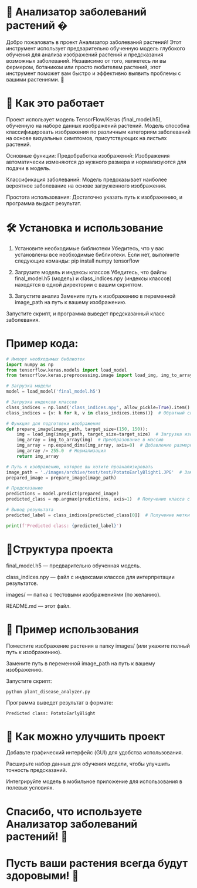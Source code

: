 # 🌿 Анализатор заболеваний растений �
Добро пожаловать в проект Анализатор заболеваний растений! Этот инструмент использует предварительно обученную модель глубокого обучения для анализа изображений растений и предсказания возможных заболеваний. Независимо от того, являетесь ли вы фермером, ботаником или просто любителем растений, этот инструмент поможет вам быстро и эффективно выявить проблемы с вашими растениями. 🌱

# 🚀 Как это работает
Проект использует модель TensorFlow/Keras (final_model.h5), обученную на наборе данных изображений растений. Модель способна классифицировать изображения по различным категориям заболеваний на основе визуальных симптомов, присутствующих на листьях растений.

Основные функции:
Предобработка изображений: Изображения автоматически изменяются до нужного размера и нормализуются для подачи в модель.

Классификация заболеваний: Модель предсказывает наиболее вероятное заболевание на основе загруженного изображения.

Простота использования: Достаточно указать путь к изображению, и программа выдаст результат.

# 🛠 Установка и использование
1. Установите необходимые библиотеки
Убедитесь, что у вас установлены все необходимые библиотеки. Если нет, выполните следующие команды:
pip install numpy tensorflow

2. Загрузите модель и индексы классов
Убедитесь, что файлы final_model.h5 (модель) и class_indices.npy (индексы классов) находятся в одной директории с вашим скриптом.

3. Запустите анализ
Замените путь к изображению в переменной image_path на путь к вашему изображению.

Запустите скрипт, и программа выведет предсказанный класс заболевания.

# Пример кода:
```python
# Импорт необходимых библиотек
import numpy as np
from tensorflow.keras.models import load_model
from tensorflow.keras.preprocessing.image import load_img, img_to_array

# Загрузка модели
model = load_model('final_model.h5')

# Загрузка индексов классов
class_indices = np.load('class_indices.npy', allow_pickle=True).item()  # Загрузка индексов классов
class_indices = {v: k for k, v in class_indices.items()}  # Обратный словарь для классов

# Функция для подготовки изображения
def prepare_image(image_path, target_size=(150, 150)):
    img = load_img(image_path, target_size=target_size)  # Загрузка изображения
    img_array = img_to_array(img)  # Преобразование в массив
    img_array = np.expand_dims(img_array, axis=0)  # Добавление размерности для батча
    img_array /= 255.0  # Нормализация
    return img_array

# Путь к изображению, которое вы хотите проанализировать
image_path = './images/archive/test/test/PotatoEarlyBlight1.JPG'  # Замените на путь к вашему изображению
prepared_image = prepare_image(image_path)

# Предсказание
predictions = model.predict(prepared_image)
predicted_class = np.argmax(predictions, axis=1)  # Получение класса с наибольшей вероятностью

# Вывод результата
predicted_label = class_indices[predicted_class[0]]  # Получение метки класса

print(f'Predicted class: {predicted_label}')
```
# 📂Структура проекта

final_model.h5 — предварительно обученная модель.

class_indices.npy — файл с индексами классов для интерпретации результатов.

images/ — папка с тестовыми изображениями (по желанию).

README.md — этот файл.

# 📝 Пример использования
Поместите изображение растения в папку images/ (или укажите полный путь к изображению).

Замените путь в переменной image_path на путь к вашему изображению.

Запустите скрипт:
```
python plant_disease_analyzer.py
```
Программа выведет результат в формате:

```
Predicted class: PotatoEarlyBlight
```
# 🤝 Как можно улучшить проект
Добавьте графический интерфейс (GUI) для удобства использования.

Расширьте набор данных для обучения модели, чтобы улучшить точность предсказаний.

Интегрируйте модель в мобильное приложение для использования в полевых условиях.


# Спасибо, что используете Анализатор заболеваний растений! 🌟
# Пусть ваши растения всегда будут здоровыми! 🌿
